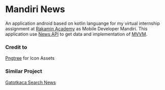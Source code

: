 # Mandiri News
An application android based on kotlin languange for my virtual internship assignment at [Rakamin Academy](https://www.rakamin.com/) as Mobile Developer Mandiri.
This application use [News API](https://newsapi.org/) to get data and implementation of [MVVM](https://developer.android.com/topic/libraries/architecture/viewmodel).

### Credit to
[Pngtree](https://pngtree.com) for Icon Assets

### Similar Project
[Gatotkaca Search News](https://github.com/nokatotedo/gatotkaca-search-news)
